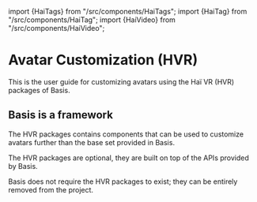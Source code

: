 import {HaiTags} from "/src/components/HaiTags";
import {HaiTag} from "/src/components/HaiTag";
import {HaiVideo} from "/src/components/HaiVideo";

# Avatar Customization (HVR)

<HaiTags>
<HaiTag requiresBasis={true} />
</HaiTags>

This is the user guide for customizing avatars using the Haï VR (HVR) packages of Basis.

## Basis is a framework

The HVR packages contains components that can be used to customize avatars further than the base set
provided in Basis.

The HVR packages are optional, they are built on top of the APIs provided by Basis.

Basis does not require the HVR packages to exist; they can be entirely removed from the project.

